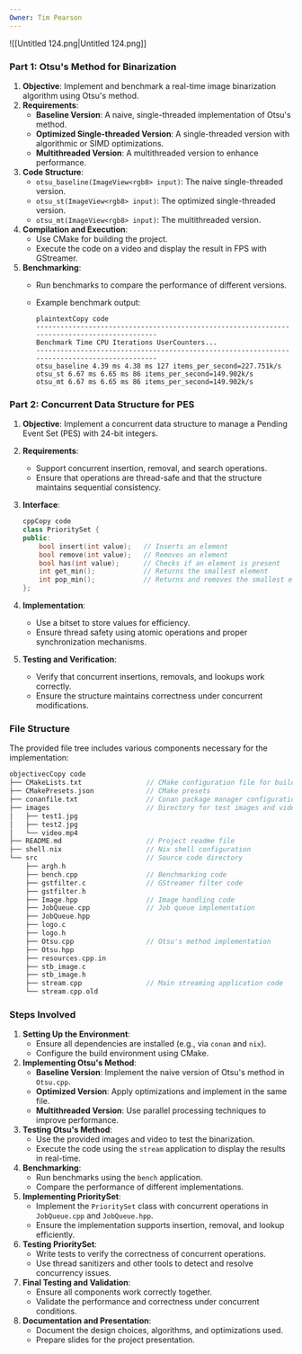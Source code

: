 ```yaml
---
Owner: Tim Pearson
---
```

![[Untitled 124.png|Untitled 124.png]]
  
### Part 1: Otsu's Method for Binarization
1. **Objective**: Implement and benchmark a real-time image binarization algorithm using Otsu's method.
2. **Requirements**:
    - **Baseline Version**: A naive, single-threaded implementation of Otsu's method.
    - **Optimized Single-threaded Version**: A single-threaded version with algorithmic or SIMD optimizations.
    - **Multithreaded Version**: A multithreaded version to enhance performance.
3. **Code Structure**:
    - `otsu_baseline(ImageView<rgb8> input)`: The naive single-threaded version.
    - `otsu_st(ImageView<rgb8> input)`: The optimized single-threaded version.
    - `otsu_mt(ImageView<rgb8> input)`: The multithreaded version.
4. **Compilation and Execution**:
    - Use CMake for building the project.
    - Execute the code on a video and display the result in FPS with GStreamer.
5. **Benchmarking**:
    - Run benchmarks to compare the performance of different versions.
    - Example benchmark output:
        
        ```Plain
        plaintextCopy code
        ---------------------------------------------------------------------------------------------
        Benchmark Time CPU Iterations UserCounters...
        ---------------------------------------------------------------------------------------------
        otsu_baseline 4.39 ms 4.38 ms 127 items_per_second=227.751k/s
        otsu_st 6.67 ms 6.65 ms 86 items_per_second=149.902k/s
        otsu_mt 6.67 ms 6.65 ms 86 items_per_second=149.902k/s
        
        ```
        
### Part 2: Concurrent Data Structure for PES
1. **Objective**: Implement a concurrent data structure to manage a Pending Event Set (PES) with 24-bit integers.
2. **Requirements**:
    - Support concurrent insertion, removal, and search operations.
    - Ensure that operations are thread-safe and that the structure maintains sequential consistency.
3. **Interface**:
    
    ```C++
    cppCopy code
    class PrioritySet {
    public:
        bool insert(int value);   // Inserts an element
        bool remove(int value);   // Removes an element
        bool has(int value);      // Checks if an element is present
        int get_min();            // Returns the smallest element
        int pop_min();            // Returns and removes the smallest element
    };
    
    ```
    
4. **Implementation**:
    - Use a bitset to store values for efficiency.
    - Ensure thread safety using atomic operations and proper synchronization mechanisms.
5. **Testing and Verification**:
    - Verify that concurrent insertions, removals, and lookups work correctly.
    - Ensure the structure maintains correctness under concurrent modifications.
### File Structure
The provided file tree includes various components necessary for the implementation:
```Objective-C
objectivecCopy code
├── CMakeLists.txt                // CMake configuration file for building the project
├── CMakePresets.json             // CMake presets
├── conanfile.txt                 // Conan package manager configuration
├── images                        // Directory for test images and video
│   ├── test1.jpg
│   ├── test2.jpg
│   └── video.mp4
├── README.md                     // Project readme file
├── shell.nix                     // Nix shell configuration
└── src                           // Source code directory
    ├── argh.h
    ├── bench.cpp                 // Benchmarking code
    ├── gstfilter.c               // GStreamer filter code
    ├── gstfilter.h
    ├── Image.hpp                 // Image handling code
    ├── JobQueue.cpp              // Job queue implementation
    ├── JobQueue.hpp
    ├── logo.c
    ├── logo.h
    ├── Otsu.cpp                  // Otsu's method implementation
    ├── Otsu.hpp
    ├── resources.cpp.in
    ├── stb_image.c
    ├── stb_image.h
    ├── stream.cpp                // Main streaming application code
    └── stream.cpp.old
```
### Steps Involved
1. **Setting Up the Environment**:
    - Ensure all dependencies are installed (e.g., via `conan` and `nix`).
    - Configure the build environment using CMake.
2. **Implementing Otsu's Method**:
    - **Baseline Version**: Implement the naive version of Otsu's method in `Otsu.cpp`.
    - **Optimized Version**: Apply optimizations and implement in the same file.
    - **Multithreaded Version**: Use parallel processing techniques to improve performance.
3. **Testing Otsu's Method**:
    - Use the provided images and video to test the binarization.
    - Execute the code using the `stream` application to display the results in real-time.
4. **Benchmarking**:
    - Run benchmarks using the `bench` application.
    - Compare the performance of different implementations.
5. **Implementing PrioritySet**:
    - Implement the `PrioritySet` class with concurrent operations in `JobQueue.cpp` and `JobQueue.hpp`.
    - Ensure the implementation supports insertion, removal, and lookup efficiently.
6. **Testing PrioritySet**:
    - Write tests to verify the correctness of concurrent operations.
    - Use thread sanitizers and other tools to detect and resolve concurrency issues.
7. **Final Testing and Validation**:
    - Ensure all components work correctly together.
    - Validate the performance and correctness under concurrent conditions.
8. **Documentation and Presentation**:
    - Document the design choices, algorithms, and optimizations used.
    - Prepare slides for the project presentation.